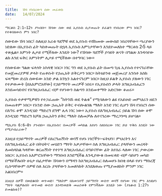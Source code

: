 ```yaml
---
title:  ሽባ የነበረውን ሰው መፈወስ
date:   14/07/2024
---
```


`ማርቆስ 2:1–12ን ያንብቡ። ሽባው ሰው ወደ ኢየሱስ ሲያመጡት ይፈልግ የነበረው ምን ነበር? የተቀበለውስ ምን ነበር?`

ሰውዬው ሽባ ነበር፤ ስለዚህ አራቱ ጓደኞቹ ወደ ኢየሱስ ተሸክመው መውሰድ ነበረባቸው። ጣሪያውን ነድለው በኢየሱስ ፊት ካስቀመጡት በኋላ ኢየሱስ እምነታቸውን እንደተመለከተ ማርቆስ 2፡5 ላይ ተጽፏል። እምነት ሊታይ የሚችለው እንዴት ነው? የሽባው ጓደኞች ያሳዩት ጽናት በግልጽ እንዳሳየው ልክ እንደ ፍቅር እምነትም ሊታይ የሚችለው በተግባር ነው።

የሰውዬው ግልጽ ፍላጎት አካላዊ ነበር። ነገር ግን ወደ ኢየሱስ ፊት በመጣ ጊዜ ኢየሱስ የተናገራቸው የመጀመሪያዎቹ ቃላት የጠቀሱት የኃጢአት ይቅርታን ነበር። ከትዕይንቱ መጀመሪያ አንስቶ እስከ ፍጻሜው ድረስ ሰውዬው አንድ ቃል እንኳን አልተናገረም ነበር። ከዚህ ይልቅ ኢየሱስ ያለውን ነገር የተቃወሙት (በአእምሮአቸው) የኃይማኖት መሪዎች ነበሩ። የኢየሱስን ቃላት እግዚአብሔርን እንደመሳደብና የእግዚአብሔር ብቻ የሆነውን ስልጣን እንደመቀማት አድርገው ቆጠሩ።

ኢየሱስ ተቃዋሚዎቹን የተጋፈጠው “ከትንሹ ወደ ትልቁ” የሚባለውን ልዩ የአይሁድ መምህራን ዘዴን በመጠቀም ነበር። የአንድ ሰው ኃጢአት ይቅር ተብሎልሃል ማለት አንድ ነገር ሲሆን ሽባ የነበረን ሰው በእግሩ ቆሞ እንዲሄድ ማድረግ ደግሞ ሌላ ነገር ነው። ኢየሱስ በእግዚአብሔር ኃይል ሽባ ሰው ቆሞ እንዲሄድ ማድረግ ከቻለ ኃጢአትን ይቅር ማለት ስለመቻሉ ለተናገረው ማረጋገጫ ይሆናል።

`ሚኪያስ 6:6–8ን ያንብቡ። በኢየሱስና በመሪዎች መካከል እየሆነ ስለነበረው ነገር ይህ ጥቅስ እንዴት ነው የሚያብራራው?`

እነዚህ የኃይማኖት መሪዎች በእርግጠኝነት ወሳኝ የሆኑ ነገሮችን፡-ፍትህን፣ ምህረትን እና በእግዚአብሔር ፊት በትህትና መሄድን ማየት አቃታቸው። ስለ እግዚአብሔር ያላቸውን መረዳት ለመከላከል ካላቸው ቁርጠኝነት የተነሣ እግዚአብሔር በዓይናቸው ፊት እየሰራ ላለው ነገር ታውረው ነበር።: ኢየሱስ አእምሮአቸውን ማንበብ እንደሚችል እንዲያውቁ በመፍቀድ ብቻ ሳይሆን መካድ በማይችሉበት ሁኔታ በፊታቸው ሽባውን በማዳን ከእግዚአብሔር ስለመሆኑ ከበቂ በላይ የሆነ ማስረጃ ቢሰጣቸውም ሰዎቹ ስለ እርሱ ያላቸውን አመለካከት እንደለወጡ የሚያመለክት ምንም ነገር አልነበረም።

`እነዚህ ሰዎች በወደቁበት ወጥመድ፣ ማለትም በእውነተኛ ኃይማኖት ውስጥ ወሳኝ የሆነው ነገር ምን እንደሆነ ማየት ባልቻሉበት ወጥመድ ውስጥ እንዳንወድቅ መጠንቀቅ የምንችለው እንዴት ነው (ያዕቆብ 1:27ን ይመልከቱ)?`